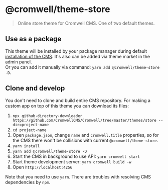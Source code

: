 # @cromwell/theme-store

> Online store theme for Cromwell CMS. One of two default themes.

## Use as a package

This theme will be installed by your package manager during default [installation of the CMS](https://cromwellcms.com/docs/overview/installation).
It's also can be added via theme market in the admin panel.  
Or you can add it manually via command: `yarn add @cromwell/theme-store -D`.

## Clone and develop

You don't need to clone and build entire CMS repository. For making a custom app on top of this theme you can download its files:

1. `npx github-directory-downloader https://github.com/CromwellCMS/Cromwell/tree/master/themes/store --dir=project-name`
2. `cd project-name`
3. Open `package.json`, change `name` and `cromwell.title` properties, so for the CMS there won't be collisions with current `@cromwell/theme-store`.
4. `yarn install`
5. `yarn add @cromwell/theme-store -D`
6. Start the CMS in background to use API: `yarn cromwell start`
7. Start theme development server: `yarn cromwell build -w`
8. Open `http://localhost:4256`

Note that you need to use `yarn`. There are troubles with resolving CMS dependencies by `npm`.
